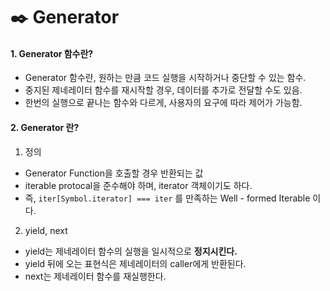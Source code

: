 # ✒️ Generator

#### 1. Generator 함수란?

- Generator 함수란, 원하는 만큼 코드 실행을 시작하거나 중단할 수 있는 함수.
- 중지된 제네레이터 함수를 재시작할 경우, 데이터를 추가로 전달할 수도 있음.
- 한번의 실행으로 끝나는 함수와 다르게, 사용자의 요구에 따라 제어가 가능함.

#### 2. Generator 란?

1. 정의

- Generator Function을 호출할 경우 반환되는 값
- iterable protocal을 준수해야 하며, iterator 객체이기도 하다.
- 즉, `iter[Symbol.iterator] === iter` 를 만족하는 Well - formed Iterable 이다.

2. yield, next

- yield는 제네레이터 함수의 실행을 일시적으로 **정지시킨다.**
- yield 뒤에 오는 표현식은 제네레이터의 caller에게 반환된다.
- next는 제네레이터 함수를 재실행한다.

